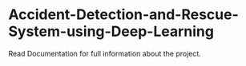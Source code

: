 # Accident-Detection-and-Rescue-System-using-Deep-Learning
Read Documentation for full information about the project.
